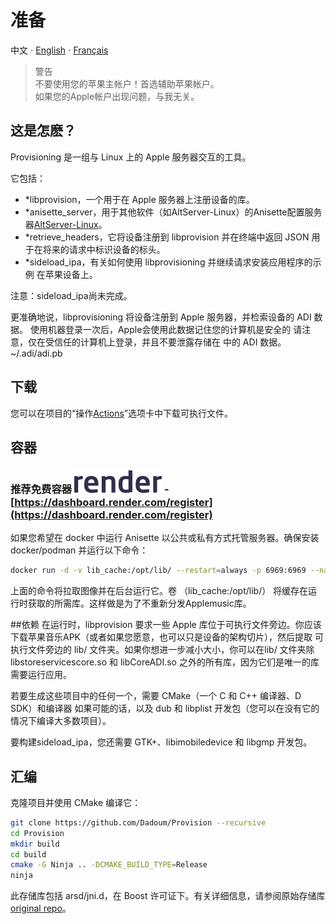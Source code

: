 # 准备

中文 ⋅ [English](English.md) ⋅ [Français](LISEZMOI.md)

> ️️️️️️警告  \
>不要使用您的苹果主帐户！首选辅助苹果帐户。  \
>如果您的Apple帐户出现问题，与我无关。

## 这是怎麽？
Provisioning 是一组与 Linux 上的 Apple 服务器交互的工具。

它包括：

- *libprovision，一个用于在 Apple 服务器上注册设备的库。
- *anisette_server，用于其他软件（如AltServer-Linux）的Anisette配置服务器[AltServer-Linux](https://github.com/NyaMisty/AltServer-Linux)。
- *retrieve_headers，它将设备注册到 libprovision 并在终端中返回 JSON 用于在将来的请求中标识设备的标头。
- *sideload_ipa，有关如何使用 libprovisioning 并继续请求安装应用程序的示例 在苹果设备上。  

注意：sideload_ipa尚未完成。

更准确地说，libprovisioning 将设备注册到 Apple 服务器，并检索设备的 ADI 数据。 使用机器登录一次后，Apple会使用此数据记住您的计算机是安全的 请注意，仅在受信任的计算机上登录，并且不要泄露存储在 中的 ADI 数据。~/.adi/adi.pb

## 下载
您可以在项目的“操作[Actions](https://github.com/Dadoum/Provision/actions)”选项卡中下载可执行文件。

## 容器
### 推荐免费容器 [![Render](./Render.svg)](https://dashboard.render.com/register) - [https://dashboard.render.com/register](https://dashboard.render.com/register)

如果您希望在 docker 中运行 Anisette 以公共或私有方式托管服务器。确保安装 docker/podman 并运行以下命令：
```bash
docker run -d -v lib_cache:/opt/lib/ --restart=always -p 6969:6969 --name anisette dadoum/anisette-server:latest
```
上面的命令将拉取图像并在后台运行它。卷 （lib_cache:/opt/lib/） 将缓存在运行时获取的所需库。这样做是为了不重新分发Applemusic库。

##依赖
在运行时，libprovision 要求一些 Apple 库位于可执行文件旁边。你应该 下载苹果音乐APK（或者如果您愿意，也可以只是设备的架构切片），然后提取 可执行文件旁边的 lib/ 文件夹。如果你想进一步减小大小，你可以在lib/ 文件夹除 libstoreservicescore.so 和 libCoreADI.so 之外的所有库，因为它们是唯一的库 需要运行应用。

若要生成这些项目中的任何一个，需要 CMake（一个 C 和 C++ 编译器、D SDK）和编译器 如果可能的话，以及 dub 和 libplist 开发包（您可以在没有它的情况下编译大多数项目）。

要构建sideload_ipa，您还需要 GTK+、libimobiledevice 和 libgmp 开发包。

## 汇编
克隆项目并使用 CMake 编译它：

```bash
git clone https://github.com/Dadoum/Provision --recursive
cd Provision
mkdir build
cd build
cmake -G Ninja .. -DCMAKE_BUILD_TYPE=Release 
ninja
```
此存储库包括 arsd/jni.d，在 Boost 许可证下。有关详细信息，请参阅原始存储库[original repo](https://github.com/adamdruppe/arsd)。
